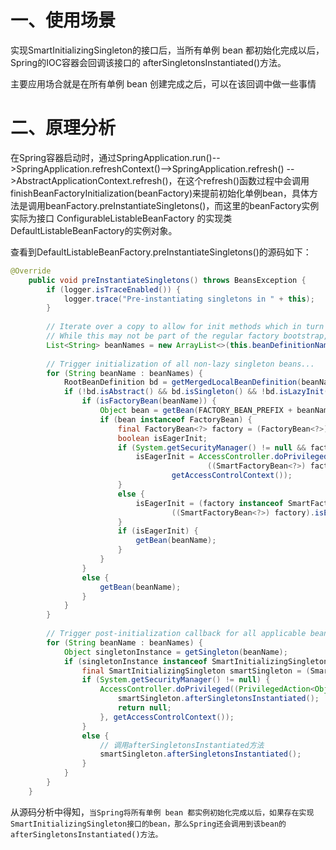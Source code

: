 # 一、使用场景
实现SmartInitializingSingleton的接口后，当所有单例 bean 都初始化完成以后， Spring的IOC容器会回调该接口的 afterSingletonsInstantiated()方法。

主要应用场合就是在所有单例 bean 创建完成之后，可以在该回调中做一些事情

# 二、原理分析
在Spring容器启动时，通过SpringApplication.run()-->SpringApplication.refreshContext()-->SpringApplication.refresh() -->AbstractApplicationContext.refresh()，在这个refresh()函数过程中会调用 finishBeanFactoryInitialization(beanFactory)来提前初始化单例bean，具体方法是调用beanFactory.preInstantiateSingletons()，而这里的beanFactory实例实际为接口 ConfigurableListableBeanFactory 的实现类DefaultListableBeanFactory的实例对象。

查看到DefaultListableBeanFactory.preInstantiateSingletons()的源码如下：
```java
@Override
	public void preInstantiateSingletons() throws BeansException {
		if (logger.isTraceEnabled()) {
			logger.trace("Pre-instantiating singletons in " + this);
		}
 
		// Iterate over a copy to allow for init methods which in turn register new bean definitions.
		// While this may not be part of the regular factory bootstrap, it does otherwise work fine.
		List<String> beanNames = new ArrayList<>(this.beanDefinitionNames);
 
		// Trigger initialization of all non-lazy singleton beans...
		for (String beanName : beanNames) {
			RootBeanDefinition bd = getMergedLocalBeanDefinition(beanName);
			if (!bd.isAbstract() && bd.isSingleton() && !bd.isLazyInit()) {
				if (isFactoryBean(beanName)) {
					Object bean = getBean(FACTORY_BEAN_PREFIX + beanName);
					if (bean instanceof FactoryBean) {
						final FactoryBean<?> factory = (FactoryBean<?>) bean;
						boolean isEagerInit;
						if (System.getSecurityManager() != null && factory instanceof SmartFactoryBean) {
							isEagerInit = AccessController.doPrivileged((PrivilegedAction<Boolean>)
											((SmartFactoryBean<?>) factory)::isEagerInit,
									getAccessControlContext());
						}
						else {
							isEagerInit = (factory instanceof SmartFactoryBean &&
									((SmartFactoryBean<?>) factory).isEagerInit());
						}
						if (isEagerInit) {
							getBean(beanName);
						}
					}
				}
				else {
					getBean(beanName);
				}
			}
		}
 
		// Trigger post-initialization callback for all applicable beans...
		for (String beanName : beanNames) {
			Object singletonInstance = getSingleton(beanName);
			if (singletonInstance instanceof SmartInitializingSingleton) {
				final SmartInitializingSingleton smartSingleton = (SmartInitializingSingleton) singletonInstance;
				if (System.getSecurityManager() != null) {
					AccessController.doPrivileged((PrivilegedAction<Object>) () -> {
						smartSingleton.afterSingletonsInstantiated();
						return null;
					}, getAccessControlContext());
				}
				else {
				    // 调用afterSingletonsInstantiated方法
					smartSingleton.afterSingletonsInstantiated();
				}
			}
		}
	}
```

从源码分析中得知，```当Spring将所有单例 bean 都实例初始化完成以后，如果存在实现SmartInitializingSingleton接口的bean，那么Spring还会调用到该bean的afterSingletonsInstantiated()方法。```
